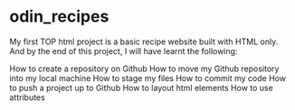 # odin_recipes
My first TOP html project is a basic recipe website built with HTML only. And by the end of this project, I will have learnt the following:

How to create a repository on Github
How to move my Github repository into my local machine
How to stage my files
How to commit my code
How to push a project up to Github
How to layout html elements
How to use attributes